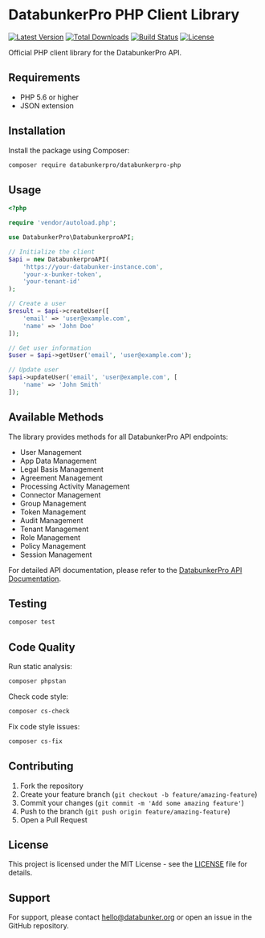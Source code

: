 # DatabunkerPro PHP Client Library

[![Latest Version](https://img.shields.io/packagist/v/securitybunker/databunkerpro-php.svg?style=flat-square)](https://packagist.org/packages/securitybunker/databunkerpro-php)
[![Total Downloads](https://img.shields.io/packagist/dt/securitybunker/databunkerpro-php.svg?style=flat-square)](https://packagist.org/packages/securitybunker/databunkerpro-php)
[![Build Status](https://github.com/securitybunker/databunkerpro-php/actions/workflows/ci.yml/badge.svg)](https://github.com/securitybunker/databunkerpro-php/actions)
[![License](https://img.shields.io/packagist/l/securitybunker/databunkerpro-php.svg?style=flat-square)](https://packagist.org/packages/securitybunker/databunkerpro-php)

Official PHP client library for the DatabunkerPro API.

## Requirements

- PHP 5.6 or higher
- JSON extension

## Installation

Install the package using Composer:

```bash
composer require databunkerpro/databunkerpro-php
```

## Usage

```php
<?php

require 'vendor/autoload.php';

use DatabunkerPro\DatabunkerproAPI;

// Initialize the client
$api = new DatabunkerproAPI(
    'https://your-databunker-instance.com',
    'your-x-bunker-token',
    'your-tenant-id'
);

// Create a user
$result = $api->createUser([
    'email' => 'user@example.com',
    'name' => 'John Doe'
]);

// Get user information
$user = $api->getUser('email', 'user@example.com');

// Update user
$api->updateUser('email', 'user@example.com', [
    'name' => 'John Smith'
]);
```

## Available Methods

The library provides methods for all DatabunkerPro API endpoints:

- User Management
- App Data Management
- Legal Basis Management
- Agreement Management
- Processing Activity Management
- Connector Management
- Group Management
- Token Management
- Audit Management
- Tenant Management
- Role Management
- Policy Management
- Session Management

For detailed API documentation, please refer to the [DatabunkerPro API Documentation](https://databunker.org/databunker-pro-docs/introduction/).

## Testing

```bash
composer test
```

## Code Quality

Run static analysis:

```bash
composer phpstan
```

Check code style:

```bash
composer cs-check
```

Fix code style issues:

```bash
composer cs-fix
```

## Contributing

1. Fork the repository
2. Create your feature branch (`git checkout -b feature/amazing-feature`)
3. Commit your changes (`git commit -m 'Add some amazing feature'`)
4. Push to the branch (`git push origin feature/amazing-feature`)
5. Open a Pull Request

## License

This project is licensed under the MIT License - see the [LICENSE](LICENSE) file for details.

## Support

For support, please contact hello@databunker.org or open an issue in the GitHub repository.
